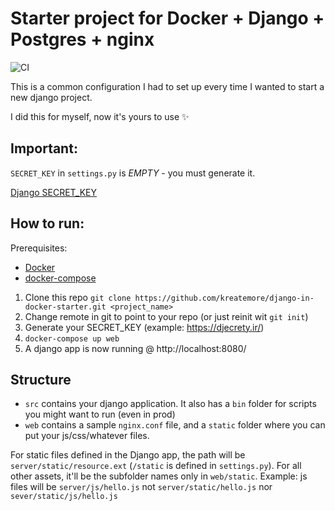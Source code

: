 # Starter project for Docker + Django + Postgres + nginx
![CI](https://github.com/kreatemore/django-in-docker-starter/workflows/CI/badge.svg)

This is a common configuration I had to set up every time I wanted to start a new django project. 

I did this for myself, now it's yours to use ✨

## Important:

`SECRET_KEY` in `settings.py` is *EMPTY* - you must generate it. 

[Django SECRET_KEY](https://docs.djangoproject.com/en/2.2/ref/settings/#std:setting-SECRET_KEY)

## How to run:

Prerequisites: 
* [Docker](https://docs.docker.com/install/)
* [docker-compose](https://docs.docker.com/compose/install/)

1. Clone this repo `git clone https://github.com/kreatemore/django-in-docker-starter.git <project_name>`
2. Change remote in git to point to your repo (or just reinit wit `git init`)
3. Generate your SECRET_KEY (example: https://djecrety.ir/)
4. `docker-compose up web`
5. A django app is now running @ http://localhost:8080/

## Structure

* `src` contains your django application. It also has a `bin` folder for
scripts you might want to run (even in prod)
* `web` contains a sample `nginx.conf` file, and a `static` folder where you can put
your js/css/whatever files.

For static files defined in the Django app, the path will be `server/static/resource.ext` (`/static` is defined in `settings.py`).
For all other assets, it'll be the subfolder names only in `web/static`. 
Example: js files will be `server/js/hello.js` not `server/static/hello.js` nor `sever/static/js/hello.js`

